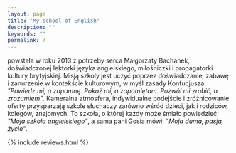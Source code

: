 ```yaml
---
layout: page
title: "My school of English"
description: ""
keywords: ""
permalink: /
---
```

                
powstała w roku 2013 z potrzeby serca Małgorzaty Bachanek, doświadczonej lektorki 
języka angielskiego, miłośniczki i propagatorki kultury brytyjskiej. Misją 
szkoły jest uczyć poprzez doświadczanie, zabawę i zanurzenie w kontekście 
kulturowym, w myśl zasady Konfucjusza: *"Powiedz mi, a zapomnę. Pokaż mi, a 
zapamiętam. Pozwól mi zrobić, a zrozumiem"*. Kameralna atmosfera, indywidualne 
podejście i zróżnicowanie oferty przysparzają szkole słuchaczy zarówno wśród 
dzieci, jak i rodziców, kolegów, znajomych. To szkoła, o której każdy może 
śmiało powiedzieć: *"Moja szkoła angielskiego"*, a sama pani Gosia mówi: *"Moja 
duma, pasja, życie"*.

{% include reviews.html %}